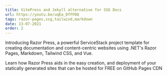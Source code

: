 ```yaml
---
title: VitePress and Jekyll alternative for SSG Docs
url: https://youtu.be/uqEa_DfFFDQ
tags: razor-pages,ssg,tailwind,markdown
date: 13-07-2021
order: 2
---
```


Introducing Razor Press, a powerful ServiceStack project template for creating documentation and content-centric websites 
using .NET's Razor Pages, Markdown, Tailwind CSS, and Vue. 

Learn how Razor Press aids in the easy creation, and deployment of your statically generated sites that can be hosted for 
FREE on GitHub Pages CDN